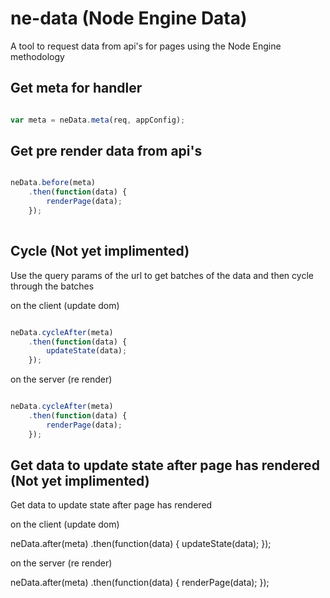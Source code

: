 # ne-data (Node Engine Data)

A tool to request data from api's for pages using the Node Engine methodology

## Get meta for handler

```js

var meta = neData.meta(req, appConfig);

```

## Get pre render data from api's 

```js

neData.before(meta)
    .then(function(data) {
        renderPage(data);
    });
    
```

## Cycle (Not yet implimented)

Use the query params of the url to get batches of the data and then cycle through the batches 

on the client (update dom)

```js 

neData.cycleAfter(meta)
    .then(function(data) {
        updateState(data);
    });

```


on the server (re render)

```js 

neData.cycleAfter(meta)
    .then(function(data) {
        renderPage(data);
    });

```

## Get data to update state after page has rendered (Not yet implimented)

Get data to update state after page has rendered

on the client (update dom)

neData.after(meta)
    .then(function(data) {
        updateState(data);
    });
    
on the server (re render)

neData.after(meta)
    .then(function(data) {
        renderPage(data);
    });

